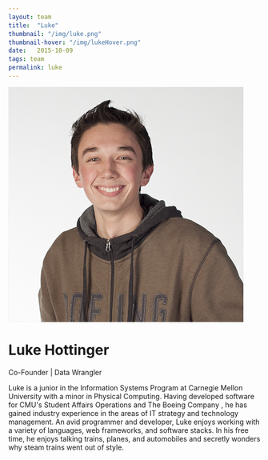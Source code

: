 ```yaml
---
layout: team
title:  "Luke"
thumbnail: "/img/luke.png"
thumbnail-hover: "/img/lukeHover.png"
date:   2015-10-09
tags: team
permalink: luke
---
```

<div class="row">
  <div class="small-12 large-4 columns">
      <img src="img/luke.png" class="bio-pic">
    </div>
    <div class="small-12 large-8 column">
      <div class="bio-container">
        <h1>Luke Hottinger</h1>
        <p class="body-dark">Co-Founder | Data Wrangler</p>
      </div>
      <p class="body-dark bio">Luke is a junior in the Information Systems Program at Carnegie Mellon University with a minor in Physical Computing. Having developed software for CMU's Student Affairs Operations and The Boeing Company <span class="emoji emoji-airplane"></span>, he has gained industry experience in the areas of IT strategy and technology management. An avid programmer and developer, Luke enjoys working with a variety of languages, web frameworks, and software stacks. In his free time, he enjoys talking trains, planes, and automobiles and secretly wonders why steam trains went out of style. <span class="emoji emoji-steamtrain"></span></p>
    </div>
  </div>
</div>